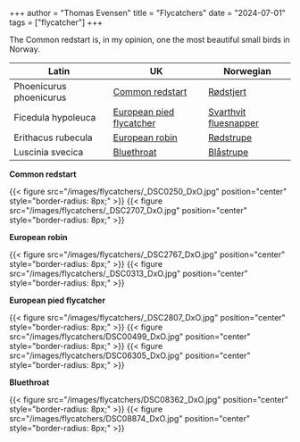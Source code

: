 +++
author = "Thomas Evensen"
title = "Flycatchers"
date = "2024-07-01"
tags = ["flycatcher"]
+++

The Common redstart is, in my opinion, one the most beautiful small birds in Norway.

| Latin      | UK | Norwegian |
| --------- |  --------- |    --------- |
| Phoenicurus phoenicurus | [Common redstart](https://en.wikipedia.org/wiki/Common_redstart) |  [Rødstjert](https://no.wikipedia.org/wiki/Rødstjert) |
| Ficedula hypoleuca | [European pied flycatcher](https://en.wikipedia.org/wiki/European_pied_flycatcher) |  [Svarthvit fluesnapper](https://no.wikipedia.org/wiki/Svarthvit_fluesnapper) |
| Erithacus rubecula | [European robin](https://en.wikipedia.org/wiki/European_robin) |  [Rødstrupe](https://no.wikipedia.org/wiki/Rødstrupe) |
| Luscinia svecica | [Bluethroat](https://en.wikipedia.org/wiki/Bluethroat) |  [Blåstrupe](https://no.wikipedia.org/wiki/Bl%C3%A5strupe) |

**Common redstart**

{{< figure src="/images/flycatchers/_DSC0250_DxO.jpg" position="center" style="border-radius: 8px;" >}}
{{< figure src="/images/flycatchers/_DSC2707_DxO.jpg" position="center" style="border-radius: 8px;" >}}

**European robin**

{{< figure src="/images/flycatchers/_DSC2767_DxO.jpg" position="center" style="border-radius: 8px;" >}}
{{< figure src="/images/flycatchers/_DSC0313_DxO.jpg" position="center" style="border-radius: 8px;" >}}

**European pied flycatcher**

{{< figure src="/images/flycatchers/_DSC2807_DxO.jpg" position="center" style="border-radius: 8px;" >}}
{{< figure src="/images/flycatchers/DSC00499_DxO.jpg" position="center" style="border-radius: 8px;" >}}
{{< figure src="/images/flycatchers/DSC06305_DxO.jpg" position="center" style="border-radius: 8px;" >}}

**Bluethroat**

{{< figure src="/images/flycatchers/DSC08362_DxO.jpg" position="center" style="border-radius: 8px;" >}}
{{< figure src="/images/flycatchers/DSC08874_DxO.jpg" position="center" style="border-radius: 8px;" >}}

